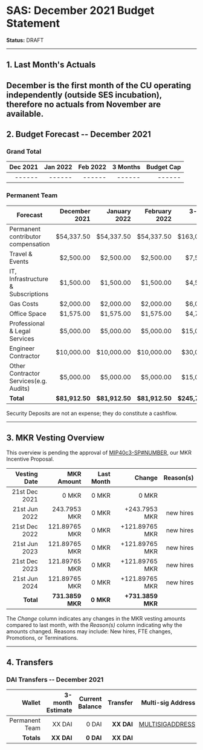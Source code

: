 # SAS: December 2021 Budget Statement

**Status:** DRAFT

---
## 1. Last Month's Actuals

December is the first month of the CU operating independently (outside SES incubation), therefore no actuals from November are available.
---

## 2. Budget Forecast -- December 2021

### Grand Total

| Dec 2021 | Jan 2022 | Feb 2022 | 3 Months | Budget Cap |
| --------:| --------:| --------:| --------:| ----------:|
| ------ |  ------ |  ------|  ------ |    ------ |

### Permanent Team

| Forecast                     | December 2021 | January 2022 | February 2022 | 3-month Total |
|------------------------------|----------:|----------:|------------:|--------------:|
| Permanent contributor compensation      |   $54,337.50 |   $54,337.50 |     $54,337.50 |      $163,012.50 |
| Travel & Events |   $2,500.00 |      $2,500.00     |       $2,500.00     |       $7,500.00    |
| IT, Infrastructure & Subscriptions          |    $1,500.00 |     $1,500.00 |       $1,500.00 |       $4,500.00 |
| Gas Costs                     |      $2,000.00 |      $2,000.00 |       $2,000.00 |        $6,000.00 |
| Office Space               |      $1,575.00 |      $1,575.00 |        $1,575.00 |          $4,725.00 |
| Professional & Legal Services               |      $5,000.00 |      $5,000.00 |        $5,000.00 |          $15,000.00 |
| Engineer Contractor             |      $10,000.00 |      $10,000.00 |       $10,000.00 |         $30,000.00 |
| Other Contractor Services(e.g. Audits)                |      $5,000.00     |   $5,000.00  |      $5,000.00       |        $15,000.00 |
| **Total**                    |**$81,912.50**|**$81,912.50**|**$81,912.50**|  **$245,737.50**|

Security Deposits are not an expense; they do constitute a cashflow.

---

## 3. MKR Vesting Overview

This overview is pending the approval of [MIP40c3-SP#NUMBER](LINK), our MKR Incentive Proposal.
 
|  Vesting Date         |       MKR Amount | Last Month |        Change |      Reason(s) |
|----------------------:|-----------------:|-----------:|--------------:|---------------:|
|  21st Dec 2021        |       0 MKR      |      0 MKR |   0 MKR       |          |
|  21st Jun 2022        |      243.7953 MKR |      0 MKR |   +243.7953 MKR |      new hires  |
|  21st Dec 2022        |       121.89765 MKR |      0 MKR |   +121.89765 MKR |   new hires |
|  21st Jun 2023        |       121.89765 MKR |      0 MKR |   +121.89765 MKR |      new hires |
|  21st Dec 2023        |       121.89765 MKR |      0 MKR |   +121.89765 MKR |      new hires |
|  21st Jun 2024        |       121.89765 MKR |      0 MKR |   +121.89765 MKR |      new hires |
|  **Total**            | **731.3859 MKR** |  **0 MKR** | **+731.3859 MKR** |                |

The *Change* column indicates any changes in the MKR vesting amounts compared to last month, with the *Reason(s)* column indicating why the amounts changed. Reasons may include: New hires, FTE changes, Promotions, or Terminations.

---

## 4. Transfers

### DAI Transfers -- December 2021

|             Wallet | 3-month Estimate | Current Balance |         Transfer |                          Multi-sig Address |
|-------------------:|-----------------:|----------------:|-----------------:|-------------------------------------------:|
|     Permanent Team |      XX DAI |           0 DAI | **XX DAI** | [MULTISIGADDRESS](LINK) |
|     **Totals**     |  **XX DAI** |       **0 DAI** | **XX DAI** |                                            |
